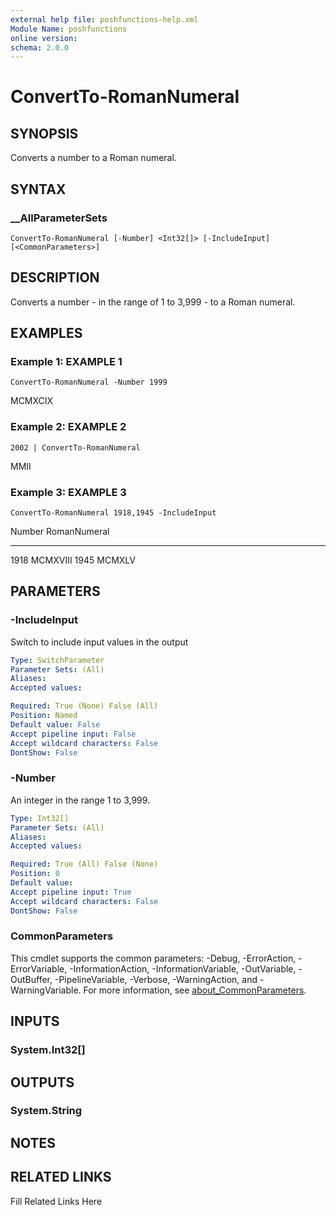 ```yaml
---
external help file: poshfunctions-help.xml
Module Name: poshfunctions
online version: 
schema: 2.0.0
---
```


# ConvertTo-RomanNumeral

## SYNOPSIS

Converts a number to a Roman numeral.

## SYNTAX

### __AllParameterSets

```
ConvertTo-RomanNumeral [-Number] <Int32[]> [-IncludeInput] [<CommonParameters>]
```

## DESCRIPTION

Converts a number - in the range of 1 to 3,999 - to a Roman numeral.


## EXAMPLES

### Example 1: EXAMPLE 1

```
ConvertTo-RomanNumeral -Number 1999
```

MCMXCIX





### Example 2: EXAMPLE 2

```
2002 | ConvertTo-RomanNumeral
```

MMII





### Example 3: EXAMPLE 3

```
ConvertTo-RomanNumeral 1918,1945 -IncludeInput
```

Number RomanNumeral
------ ------------
1918 MCMXVIII
1945 MCMXLV






## PARAMETERS

### -IncludeInput

Switch to include input values in the output

```yaml
Type: SwitchParameter
Parameter Sets: (All)
Aliases: 
Accepted values: 

Required: True (None) False (All)
Position: Named
Default value: False
Accept pipeline input: False
Accept wildcard characters: False
DontShow: False
```

### -Number

An integer in the range 1 to 3,999.

```yaml
Type: Int32[]
Parameter Sets: (All)
Aliases: 
Accepted values: 

Required: True (All) False (None)
Position: 0
Default value: 
Accept pipeline input: True
Accept wildcard characters: False
DontShow: False
```


### CommonParameters

This cmdlet supports the common parameters: -Debug, -ErrorAction, -ErrorVariable, -InformationAction, -InformationVariable, -OutVariable, -OutBuffer, -PipelineVariable, -Verbose, -WarningAction, and -WarningVariable. For more information, see [about_CommonParameters](http://go.microsoft.com/fwlink/?LinkID=113216).

## INPUTS

### System.Int32[]


## OUTPUTS

### System.String


## NOTES



## RELATED LINKS

Fill Related Links Here

